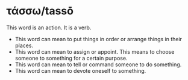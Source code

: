 # τάσσω/tassō
This word is an action. It is a verb.
* This word can mean to put things in order or arrange things in their places.
* This word can mean to assign or appoint. This means to choose someone to something for a certain purpose.
* This word can mean to tell or command someone to do something.
* This word can mean to devote oneself to something.
